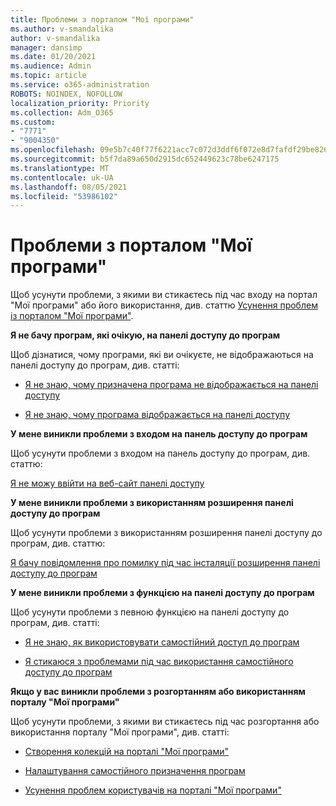 ```yaml
---
title: Проблеми з порталом "Мої програми"
ms.author: v-smandalika
author: v-smandalika
manager: dansimp
ms.date: 01/20/2021
ms.audience: Admin
ms.topic: article
ms.service: o365-administration
ROBOTS: NOINDEX, NOFOLLOW
localization_priority: Priority
ms.collection: Adm_O365
ms.custom:
- "7771"
- "9004350"
ms.openlocfilehash: 09e5b7c40f77f6221acc7c072d3ddf6f072e8d7fafdf29be8262dfeed051dddd
ms.sourcegitcommit: b5f7da89a650d2915dc652449623c78be6247175
ms.translationtype: MT
ms.contentlocale: uk-UA
ms.lasthandoff: 08/05/2021
ms.locfileid: "53986102"
---
```

# <a name="myapps-portal-issues"></a>Проблеми з порталом "Мої програми"

Щоб усунути проблеми, з якими ви стикаєтесь під час входу на портал "Мої програми" або його використання, див. статтю [Усунення проблем із порталом "Мої програми"](https://docs.microsoft.com/azure/active-directory/user-help/my-apps-portal-end-user-troubleshoot).

**Я не бачу програм, які очікую, на панелі доступу до програм**

Щоб дізнатися, чому програми, які ви очікуєте, не відображаються на панелі доступу до програм, див. статті:

- [Я не знаю, чому призначена програма не відображається на панелі доступу](https://docs.microsoft.com/azure/active-directory/manage-apps/application-sign-in-other-problem-access-panel)
     
- [Я не знаю, чому програма відображається на панелі доступу](https://docs.microsoft.com/azure/active-directory/manage-apps/application-sign-in-other-problem-access-panel)

**У мене виникли проблеми з входом на панель доступу до програм**

Щоб усунути проблеми з входом на панель доступу до програм, див. статтю:

[Я не можу ввійти на веб-сайт панелі доступу](https://docs.microsoft.com/azure/active-directory/manage-apps/application-sign-in-other-problem-access-panel)

**У мене виникли проблеми з використанням розширення панелі доступу до програм**

Щоб усунути проблеми з використанням розширення панелі доступу до програм, див. статтю:

[Я бачу повідомлення про помилку під час інсталяції розширення панелі доступу до програм](https://docs.microsoft.com/azure/active-directory/application-access-panel-extension-problem-installing/)

**У мене виникли проблеми з функцією на панелі доступу до програм**

Щоб усунути проблеми з певною функцією на панелі доступу до програм, див. статті:

- [Я не знаю, як використовувати самостійний доступ до програм](https://docs.microsoft.com/azure/active-directory/manage-apps/access-panel-manage-self-service-access) 

- [Я стикаюся з проблемами під час використання самостійного доступу до програм](https://docs.microsoft.com/azure/active-directory/manage-apps/access-panel-manage-self-service-access)
    
**Якщо у вас виникли проблеми з розгортанням або використанням порталу "Мої програми"**

Щоб усунути проблеми, з якими ви стикаєтесь під час розгортання або використання порталу "Мої програми", див. статті:

- [Створення колекцій на порталі "Мої програми"](https://docs.microsoft.com/azure/active-directory/manage-apps/access-panel-collections) 
    
- [Налаштування самостійного призначення програм](https://docs.microsoft.com/azure/active-directory/manage-apps/manage-self-service-access)
     
- [Усунення проблем користувачів на порталі "Мої програми"](https://docs.microsoft.com/azure/active-directory/user-help/my-apps-portal-end-user-troubleshoot)



